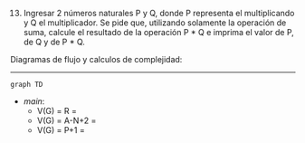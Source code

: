 13) Ingresar 2 números naturales P y Q, donde P representa el multiplicando y Q el multiplicador.
Se pide que, utilizando solamente la operación de suma, calcule el resultado de la operación P * Q
e imprima el valor de P, de Q y de P * Q.

Diagramas de flujo y calculos de complejidad:

***

```mermaid
graph TD

```
* *main*:
    * V(G) = R = 
    * V(G) = A-N+2 = 
    * V(G) = P+1 = 
